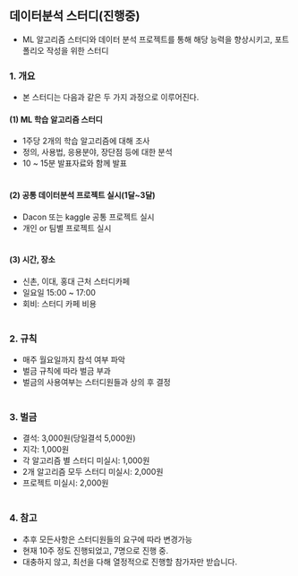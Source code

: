 ## 데이터분석 스터디(진행중)
- ML 알고리즘 스터디와 데이터 분석 프로젝트를 통해 해당 능력을 향상시키고, 포트폴리오 작성을 위한 스터디<br>

### 1. 개요
- 본 스터디는 다음과 같은 두 가지 과정으로 이루어진다.
#### (1) ML 학습 알고리즘 스터디
- 1주당 2개의 학습 알고리즘에 대해 조사
- 정의, 사용법, 응용분야, 장단점 등에 대한 분석
- 10 ~ 15분 발표자료와 함께 발표<br><br>
#### (2) 공통 데이터분석  프로젝트 실시(1달~3달)
- Dacon 또는 kaggle 공통 프로젝트 실시
- 개인 or 팀별 프로젝트 실시<br><br>
#### (3) 시간, 장소
- 신촌, 이대, 홍대 근처 스터디카페
- 일요일 15:00 ~ 17:00
- 회비: 스터디 카페 비용<br><br>

### 2. 규칙
- 매주 월요일까지 참석 여부 파악
- 벌금 규칙에 따라 벌금 부과
- 벌금의 사용여부는 스터디원들과 상의 후 결정 <br><br>

### 3. 벌금
- 결석: 3,000원(당일결석 5,000원)
- 지각: 1,000원
- 각 알고리즘 별 스터디 미실시: 1,000원
- 2개 알고리즘 모두 스터디 미실시: 2,000원
- 프로젝트 미실시: 2,000원
<br><br>

### 4. 참고
- 추후 모든사항은 스터디원들의 요구에 따라 변경가능
- 현재 10주 정도 진행되었고, 7명으로 진행 중.
- 대충하지 않고, 최선을 다해 열정적으로 진행할 참가자만 받습니다.
